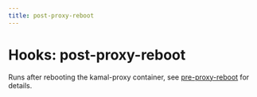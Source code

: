 ```yaml
---
title: post-proxy-reboot
---
```


# Hooks: post-proxy-reboot

Runs after rebooting the kamal-proxy container, see [pre-proxy-reboot](../pre-proxy-reboot) for details.
